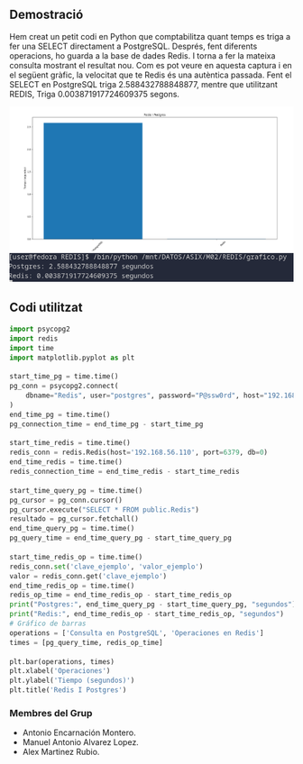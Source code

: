 ## Demostració

Hem creat un petit codi en Python que comptabilitza quant temps es triga a fer una SELECT directament a PostgreSQL. Després, fent diferents operacions, ho guarda a la base de dades Redis. I torna a fer la mateixa consulta mostrant el resultat nou. Com es pot veure en aquesta captura i en el següent gràfic, la velocitat que te Redis és una autèntica passada. Fent el SELECT en PostgreSQL triga 2.588432788848877, mentre que utilitzant REDIS, Triga 0.003871917724609375 segons.
                                                                                    
  ![Grafic](1Grafico.png)
  ![Temps](1Temps.png)
## Codi utilitzat
```python
import psycopg2
import redis
import time
import matplotlib.pyplot as plt

start_time_pg = time.time()
pg_conn = psycopg2.connect(
    dbname="Redis", user="postgres", password="P@ssw0rd", host="192.168.56.110"
)
end_time_pg = time.time()
pg_connection_time = end_time_pg - start_time_pg

start_time_redis = time.time()
redis_conn = redis.Redis(host='192.168.56.110', port=6379, db=0)
end_time_redis = time.time()
redis_connection_time = end_time_redis - start_time_redis

start_time_query_pg = time.time()
pg_cursor = pg_conn.cursor()
pg_cursor.execute("SELECT * FROM public.Redis")
resultado = pg_cursor.fetchall()
end_time_query_pg = time.time()
pg_query_time = end_time_query_pg - start_time_query_pg

start_time_redis_op = time.time()
redis_conn.set('clave_ejemplo', 'valor_ejemplo')
valor = redis_conn.get('clave_ejemplo')
end_time_redis_op = time.time()
redis_op_time = end_time_redis_op - start_time_redis_op
print("Postgres:", end_time_query_pg - start_time_query_pg, "segundos")
print("Redis:", end_time_redis_op - start_time_redis_op, "segundos")
# Gráfico de barras
operations = ['Consulta en PostgreSQL', 'Operaciones en Redis']
times = [pg_query_time, redis_op_time]

plt.bar(operations, times)
plt.xlabel('Operaciones')
plt.ylabel('Tiempo (segundos)')
plt.title('Redis I Postgres')
```

### Membres del Grup
- Antonio Encarnación Montero.
- Manuel Antonio Alvarez Lopez.
- Alex Martinez Rubio.

